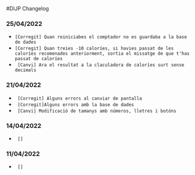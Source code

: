 #DIJP Changelog

### 25/04/2022
* `[Corregit] Quan reiniciabes el comptador no es guardaba a la base de dades`
* ` [Corregit] Quan treies -10 caloríes, si havies passat de les caloríes recomenades anteriorment, sortia el missatge de que t'has passat de caloríes `
* ` [Canvi] Ara el resultat a la claculadora de caloríes surt sense decimals`

### 21/04/2022
* ` [Corregit] Alguns errors al canviar de pantalla`
* ` [Corregit]Alguns errors amb la base de dades`
* ` [Canvi] Modificació de tamanys amb números, lletres i botóns`

### 14/04/2022
* ` []`

### 11/04/2022
* ` []`
